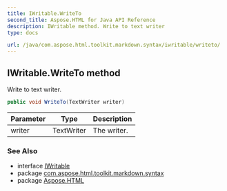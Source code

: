 ```yaml
---
title: IWritable.WriteTo
second_title: Aspose.HTML for Java API Reference
description: IWritable method. Write to text writer
type: docs

url: /java/com.aspose.html.toolkit.markdown.syntax/iwritable/writeto/
---
```

## IWritable.WriteTo method

Write to text writer.

```java
public void WriteTo(TextWriter writer)
```

| Parameter | Type | Description |
| --- | --- | --- |
| writer | TextWriter | The writer. |

### See Also

* interface [IWritable](../)
* package [com.aspose.html.toolkit.markdown.syntax](../../../com.aspose.html.toolkit.markdown.syntax/)
* package [Aspose.HTML](../../../)
